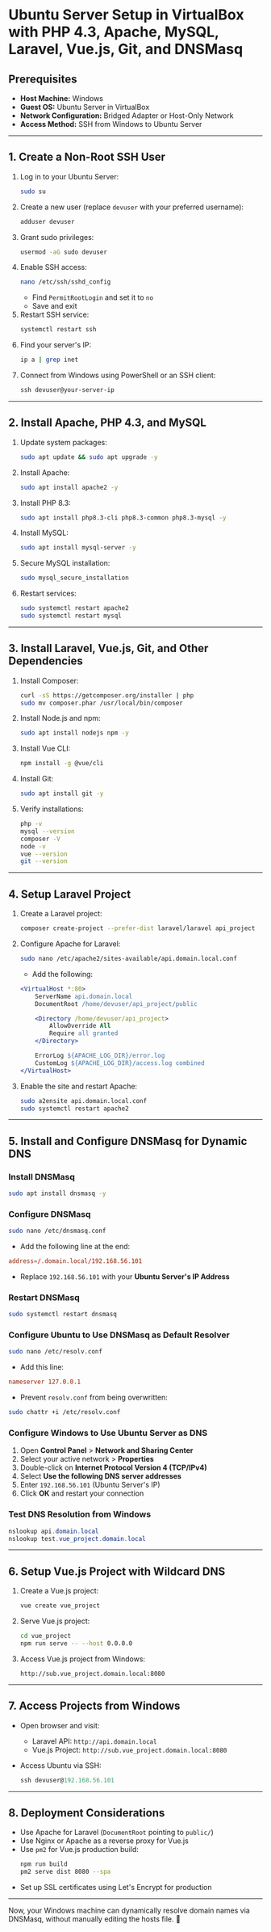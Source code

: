 # Ubuntu Server Setup in VirtualBox with PHP 4.3, Apache, MySQL, Laravel, Vue.js, Git, and DNSMasq

## Prerequisites
- **Host Machine:** Windows
- **Guest OS:** Ubuntu Server in VirtualBox
- **Network Configuration:** Bridged Adapter or Host-Only Network
- **Access Method:** SSH from Windows to Ubuntu Server

---

## 1. Create a Non-Root SSH User

1. Log in to your Ubuntu Server:
   ```bash
   sudo su
   ```
2. Create a new user (replace `devuser` with your preferred username):
   ```bash
   adduser devuser
   ```
3. Grant sudo privileges:
   ```bash
   usermod -aG sudo devuser
   ```
4. Enable SSH access:
   ```bash
   nano /etc/ssh/sshd_config
   ```
   - Find `PermitRootLogin` and set it to `no`
   - Save and exit
5. Restart SSH service:
   ```bash
   systemctl restart ssh
   ```
6. Find your server's IP:
   ```bash
   ip a | grep inet
   ```
7. Connect from Windows using PowerShell or an SSH client:
   ```powershell
   ssh devuser@your-server-ip
   ```

---

## 2. Install Apache, PHP 4.3, and MySQL

1. Update system packages:
   ```bash
   sudo apt update && sudo apt upgrade -y
   ```
2. Install Apache:
   ```bash
   sudo apt install apache2 -y
   ```
3. Install PHP 8.3:
   ```bash
   sudo apt install php8.3-cli php8.3-common php8.3-mysql -y
   ```
4. Install MySQL:
   ```bash
   sudo apt install mysql-server -y
   ```
5. Secure MySQL installation:
   ```bash
   sudo mysql_secure_installation
   ```
6. Restart services:
   ```bash
   sudo systemctl restart apache2
   sudo systemctl restart mysql
   ```

---

## 3. Install Laravel, Vue.js, Git, and Other Dependencies

1. Install Composer:
   ```bash
   curl -sS https://getcomposer.org/installer | php
   sudo mv composer.phar /usr/local/bin/composer
   ```
2. Install Node.js and npm:
   ```bash
   sudo apt install nodejs npm -y
   ```
3. Install Vue CLI:
   ```bash
   npm install -g @vue/cli
   ```
4. Install Git:
   ```bash
   sudo apt install git -y
   ```
5. Verify installations:
   ```bash
   php -v
   mysql --version
   composer -V
   node -v
   vue --version
   git --version
   ```

---

## 4. Setup Laravel Project

1. Create a Laravel project:
   ```bash
   composer create-project --prefer-dist laravel/laravel api_project
   ```
2. Configure Apache for Laravel:
   ```bash
   sudo nano /etc/apache2/sites-available/api.domain.local.conf
   ```
   - Add the following:
   ```apache
   <VirtualHost *:80>
       ServerName api.domain.local
       DocumentRoot /home/devuser/api_project/public

       <Directory /home/devuser/api_project>
           AllowOverride All
           Require all granted
       </Directory>

       ErrorLog ${APACHE_LOG_DIR}/error.log
       CustomLog ${APACHE_LOG_DIR}/access.log combined
   </VirtualHost>
   ```
3. Enable the site and restart Apache:
   ```bash
   sudo a2ensite api.domain.local.conf
   sudo systemctl restart apache2
   ```

---

## 5. Install and Configure DNSMasq for Dynamic DNS

### Install DNSMasq
```bash
sudo apt install dnsmasq -y
```

### Configure DNSMasq
```bash
sudo nano /etc/dnsmasq.conf
```
- Add the following line at the end:
```conf
address=/.domain.local/192.168.56.101
```
- Replace `192.168.56.101` with your **Ubuntu Server's IP Address**

### Restart DNSMasq
```bash
sudo systemctl restart dnsmasq
```

### Configure Ubuntu to Use DNSMasq as Default Resolver
```bash
sudo nano /etc/resolv.conf
```
- Add this line:
```conf
nameserver 127.0.0.1
```

- Prevent `resolv.conf` from being overwritten:
```bash
sudo chattr +i /etc/resolv.conf
```

### Configure Windows to Use Ubuntu Server as DNS

1. Open **Control Panel** > **Network and Sharing Center**
2. Select your active network > **Properties**
3. Double-click on **Internet Protocol Version 4 (TCP/IPv4)**
4. Select **Use the following DNS server addresses**
5. Enter `192.168.56.101` (Ubuntu Server's IP)
6. Click **OK** and restart your connection

### Test DNS Resolution from Windows
```powershell
nslookup api.domain.local
nslookup test.vue_project.domain.local
```

---

## 6. Setup Vue.js Project with Wildcard DNS

1. Create a Vue.js project:
   ```bash
   vue create vue_project
   ```
2. Serve Vue.js project:
   ```bash
   cd vue_project
   npm run serve -- --host 0.0.0.0
   ```
3. Access Vue.js project from Windows:
   ```
   http://sub.vue_project.domain.local:8080
   ```

---

## 7. Access Projects from Windows

- Open browser and visit:
  - Laravel API: `http://api.domain.local`
  - Vue.js Project: `http://sub.vue_project.domain.local:8080`

- Access Ubuntu via SSH:
  ```powershell
  ssh devuser@192.168.56.101
  ```

---

## 8. Deployment Considerations

- Use Apache for Laravel (`DocumentRoot` pointing to `public/`)
- Use Nginx or Apache as a reverse proxy for Vue.js
- Use `pm2` for Vue.js production build:
  ```bash
  npm run build
  pm2 serve dist 8080 --spa
  ```
- Set up SSL certificates using Let's Encrypt for production

---

Now, your Windows machine can dynamically resolve domain names via DNSMasq, without manually editing the hosts file. 🚀

